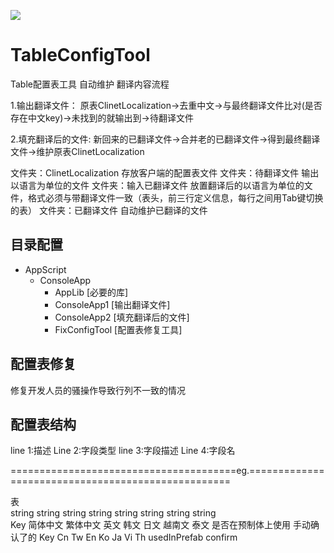 [![](https://img.shields.io/badge/Build-passing-green)]()
# TableConfigTool
 Table配置表工具
自动维护 翻译内容流程

1.输出翻译文件： 
原表ClinetLocalization->去重中文->与最终翻译文件比对(是否存在中文key)->未找到的就输出到->待翻译文件

2.填充翻译后的文件: 
新回来的已翻译文件->合并老的已翻译文件->得到最终翻译文件->维护原表ClinetLocalization

文件夹：ClinetLocalization  存放客户端的配置表文件
文件夹：待翻译文件			输出以语言为单位的文件
文件夹：输入已翻译文件		放置翻译后的以语言为单位的文件，格式必须与带翻译文件一致（表头，前三行定义信息，每行之间用Tab键切换的表）
文件夹：已翻译文件 			自动维护已翻译的文件
## 目录配置
- AppScript
	- ConsoleApp
		- AppLib [必要的库]
		- ConsoleApp1 [输出翻译文件]
		- ConsoleApp2 [填充翻译后的文件]
		- FixConfigTool [配置表修复工具]
## 配置表修复
修复开发人员的骚操作导致行列不一致的情况
## 配置表结构
line 1:描述
Line 2:字段类型
line 3:字段描述
Line 4:字段名

=======================================eg.===================================================

表									
string	string	string	string	string	string	string	string		
Key	简体中文	繁体中文	英文	韩文	日文	越南文	泰文	是否在预制体上使用	手动确认了的
Key	Cn	Tw	En	Ko	Ja	Vi	Th	usedInPrefab	confirm
